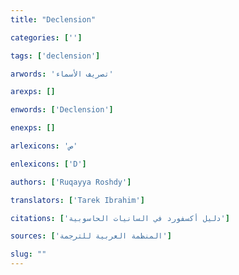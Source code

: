 ```yaml
---
title: "Declension"

categories: ['']

tags: ['declension']

arwords: 'تصريف الأسماء'

arexps: []

enwords: ['Declension']

enexps: []

arlexicons: 'ص'

enlexicons: ['D']

authors: ['Ruqayya Roshdy']

translators: ['Tarek Ibrahim']

citations: ['دليل أكسفورد في السانيات الحاسوبية']

sources: ['المنظمة العربية للترجمة']

slug: ""
---
```

